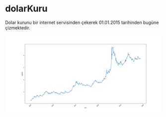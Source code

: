# dolarKuru
 Dolar kurunu bir internet servisinden çekerek 01.01.2015 tarihinden bugüne çizmektedir.


![Örnek Görsel](usdTRY_20191127.png)